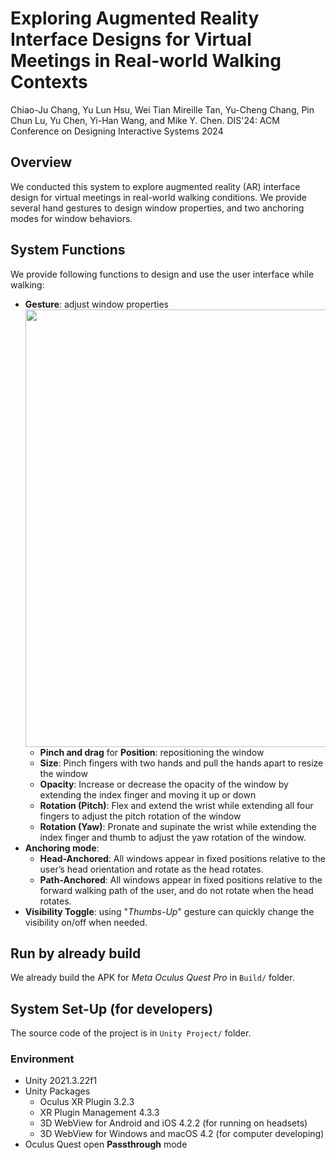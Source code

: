 # Exploring Augmented Reality Interface Designs for Virtual Meetings in Real-world Walking Contexts
Chiao-Ju Chang, Yu Lun Hsu, Wei Tian Mireille Tan, Yu-Cheng Chang, Pin Chun Lu, Yu Chen, Yi-Han Wang, and Mike Y. Chen.
DIS'24: ACM Conference on Designing Interactive Systems 2024

## Overview
We conducted this system to explore augmented reality (AR) interface design for virtual meetings in real-world walking conditions. We provide several hand gestures to design window properties, and two anchoring modes for window behaviors.

## System Functions
We provide following functions to design and use the user interface while walking:
+ **Gesture**: adjust window properties <img src="https://imgur.com/a/Dd0uzRa.png" width="700">
    + **Pinch and drag** for **Position**: repositioning the window
    + **Size**: Pinch fingers with two hands and pull the hands apart to resize the window
    + **Opacity**: Increase or decrease the opacity of the window by extending the index finger and moving it up or down
    + **Rotation (Pitch)**:  Flex and extend the wrist while extending all four fingers to adjust the pitch rotation of the window
    + **Rotation (Yaw)**: Pronate and supinate the wrist while extending the index finger and thumb to adjust the yaw rotation of the window.
+ **Anchoring mode**: 
    + **Head-Anchored**: All windows appear in fixed positions relative to the user’s head orientation and rotate as the head rotates.
    + **Path-Anchored**: All windows appear in fixed positions relative to the forward walking path of the user, and do not rotate when the head rotates.
+ **Visibility Toggle**: using "*Thumbs-Up*" gesture can quickly change the visibility on/off when needed.
## Run by already build
We already build the APK for *Meta Oculus Quest Pro* in `Build/` folder. 
## System Set-Up (for developers)
The source code of the project is in `Unity Project/` folder. 
### Environment
+ Unity 2021.3.22f1
+ Unity Packages
    + Oculus XR Plugin 3.2.3
    + XR Plugin Management 4.3.3
    + 3D WebView for Android and iOS 4.2.2 (for running on headsets)
    + 3D WebView for Windows and macOS 4.2 (for computer developing)
+ Oculus Quest open **Passthrough** mode
